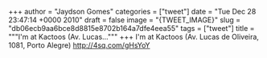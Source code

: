 
+++
author = "Jaydson Gomes"
categories = ["tweet"]
date = "Tue Dec 28 23:47:14 +0000 2010"
draft = false
image = "{TWEET_IMAGE}"
slug = "db06ecb9aa6bce8d8815e8702b164a7dfe4eea55"
tags = ["tweet"]
title = """I'm at Kactoos (Av. Lucas..."""
+++
I'm at Kactoos (Av. Lucas de Oliveira, 1081, Porto Alegre) http://4sq.com/gHsYoY
